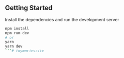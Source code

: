 ## Getting Started

Install the dependencies and run the development server

```bash
npm install
npm run dev
# or
yarn
yarn dev
```#   t o y m o r i e s s i t e  
 